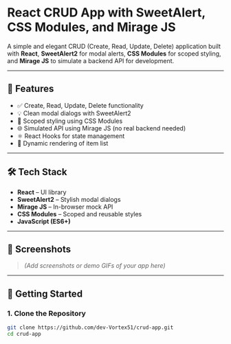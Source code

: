 # React CRUD App with SweetAlert, CSS Modules, and Mirage JS

A simple and elegant CRUD (Create, Read, Update, Delete) application built with **React**, **SweetAlert2** for modal alerts, **CSS Modules** for scoped styling, and **Mirage JS** to simulate a backend API for development.

---

## 🚀 Features

- ✅ Create, Read, Update, Delete functionality
- 💡 Clean modal dialogs with SweetAlert2
- 🧼 Scoped styling using CSS Modules
- 🌐 Simulated API using Mirage JS (no real backend needed)
- ⚛️ React Hooks for state management
- 🔁 Dynamic rendering of item list

---

## 🛠 Tech Stack

- **React** – UI library
- **SweetAlert2** – Stylish modal dialogs
- **Mirage JS** – In-browser mock API
- **CSS Modules** – Scoped and reusable styles
- **JavaScript (ES6+)**

---

## 📸 Screenshots

> *(Add screenshots or demo GIFs of your app here)*

---

## 🔧 Getting Started

### 1. Clone the Repository

```bash
git clone https://github.com/dev-Vortex51/crud-app.git
cd crud-app
